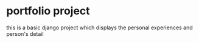 # portfolio project

this is a basic django project which displays the personal experiences and person's detail
